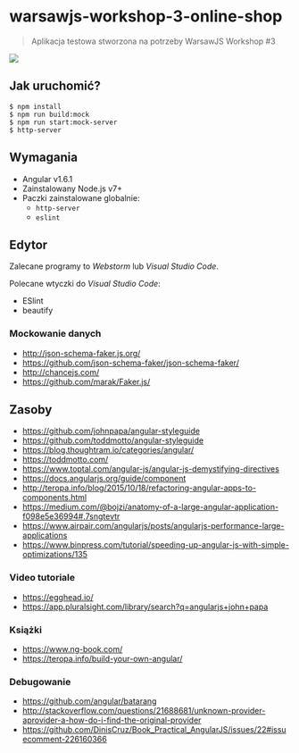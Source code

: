 # warsawjs-workshop-3-online-shop

> Aplikacja testowa stworzona na potrzeby WarsawJS Workshop #3

![](http://warsawjs.com/assets/images/logo/logo-transparent-240x240.png)

## Jak uruchomić?

```
$ npm install
$ npm run build:mock
$ npm run start:mock-server
$ http-server
```

## Wymagania

* Angular v1.6.1
* Zainstalowany Node.js v7+
* Paczki zainstalowane globalnie:
    - `http-server`
    - `eslint`

## Edytor

Zalecane programy to *Webstorm* lub *Visual Studio Code*.

Polecane wtyczki do *Visual Studio Code*:

* ESlint
* beautify

### Mockowanie danych

* http://json-schema-faker.js.org/
* https://github.com/json-schema-faker/json-schema-faker/
* http://chancejs.com/
* https://github.com/marak/Faker.js/

## Zasoby

* https://github.com/johnpapa/angular-styleguide
* https://github.com/toddmotto/angular-styleguide
* https://blog.thoughtram.io/categories/angular/
* https://toddmotto.com/
* https://www.toptal.com/angular-js/angular-js-demystifying-directives
* https://docs.angularjs.org/guide/component
* http://teropa.info/blog/2015/10/18/refactoring-angular-apps-to-components.html
* https://medium.com/@bojzi/anatomy-of-a-large-angular-application-f098e5e36994#.7sngtevtr
* https://www.airpair.com/angularjs/posts/angularjs-performance-large-applications
* https://www.binpress.com/tutorial/speeding-up-angular-js-with-simple-optimizations/135

### Video tutoriale

* https://egghead.io/
* https://app.pluralsight.com/library/search?q=angularjs+john+papa

### Książki
* https://www.ng-book.com/
* https://teropa.info/build-your-own-angular/

### Debugowanie

* https://github.com/angular/batarang
* http://stackoverflow.com/questions/21688681/unknown-provider-aprovider-a-how-do-i-find-the-original-provider
* https://github.com/DinisCruz/Book_Practical_AngularJS/issues/22#issuecomment-226160366
